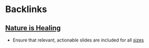 
# Backlinks
## [Nature is Healing](<Nature is Healing.md>)
- Ensure that relevant, actionable slides are included for all [sizes](<sizes.md>)


